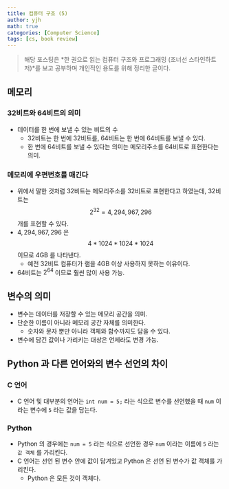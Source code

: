 ```yaml
---
title: 컴퓨터 구조 (5)
author: yjh
math: true
categories: [Computer Science]
tags: [cs, book review]
---
```


> 해당 포스팅은 *한 권으로 읽는 컴퓨터 구조와 프로그래밍 (조너선 스타인하트 저)*를 보고 공부하며 개인적인 용도를 위해 정리한 글이다.

## 메모리

### 32비트와 64비트의 의미

- 데이터를 한 번에 보낼 수 있는 비트의 수
  - 32비트는 한 번에 32비트를, 64비트는 한 번에 64비트를 보낼 수 있다.
  - 한 번에 64비트를 보낼 수 있다는 의미는 메모리주소를 64비트로 표현한다는 의미.

### 메모리에 우편번호를 매긴다

- 위에서 말한 것처럼 32비트는 메모리주소를 32비트로 표현한다고 하였는데, 32비트는 $$2^{32} = 4,294,967,296$$ 개를 표현할 수 있다.
- $4,294, 967,296$ 은 $$4 * 1024 * 1024 * 1024$$ 이므로 4GB 를 나타낸다.
  - 예전 32비트 컴퓨터가 램을 4GB 이상 사용하지 못하는 이유이다.
- 64비트는 $2^{64}$ 이므로 훨씬 많이 사용 가능.

## 변수의 의미

- 변수는 데이터를 저장할 수 있는 메모리 공간을 의미.
- 단순한 이름이 아니라 메모리 공간 자체를 의미한다.
  - 숫자와 문자 뿐만 아니라 객체와 함수까지도 담을 수 있다.
- 변수에 담긴 값이나 가리키는 대상은 언제라도 변경 가능.

## Python 과 다른 언어와의 변수 선언의 차이

### C 언어

- C 언어 및 대부분의 언어는 `int num = 5;` 라는 식으로 변수를 선언했을 때 `num` 이라는 변수에 `5` 라는 값을 담는다.

### Python

- Python 의 경우에는 `num = 5` 라는 식으로 선언한 경우 `num` 이라는 이름에 `5` 라는 `값 객체` 를 가리킨다.
- C 언어는 선언 된 변수 안에 값이 담겨있고 Python 은 선언 된 변수가 값 객체를 가리킨다.
  - Python 은 모든 것이 객체다.
